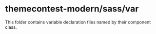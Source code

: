 # themecontest-modern/sass/var

This folder contains variable declaration files named by their component class.
